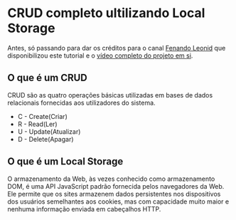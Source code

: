<!DOCTYPE html>
<html lang="en">
<head>
    <meta charset="UTF-8">
    <meta http-equiv="X-UA-Compatible" content="IE=edge">
    <meta name="viewport" content="width=device-width, initial-scale=1.0">
</head>
<body>
    <h1>CRUD completo ultilizando Local Storage</h1>
    <p>Antes, só passando para dar os créditos para o canal <a href="https://www.youtube.com/@FernandoLeonid">Fenando Leonid</a> que disponibilizou este tutorial e o <a href="https://www.youtube.com/watch?v=_HEIqE_qqbQ&t=4070s">vídeo completo do projeto em si</a>.</p>
    <h2>O que é um CRUD</h2>
    <p>CRUD são as quatro operações básicas utilizadas em bases de dados relacionais fornecidas aos utilizadores do sistema.</p>
    <ul>
        <li>C - Create(Criar)</li>
        <li>R - Read(Ler)</li>
        <li>U - Update(Atualizar)</li>
        <li>D - Delete(Apagar)</li>
    </ul>
    <h2>O que é um Local Storage</h2>
    <p>O armazenamento da Web, às vezes conhecido como armazenamento DOM, é uma API JavaScript padrão fornecida pelos navegadores da Web. Ele permite que os sites armazenem dados persistentes nos dispositivos dos usuários semelhantes aos cookies, mas com capacidade muito maior e nenhuma informação enviada em cabeçalhos HTTP.</p>
</body>
</html>
